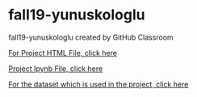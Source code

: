 # fall19-yunuskologlu
fall19-yunuskologlu created by GitHub Classroom


[For Project HTML File, click here](https://github.com/BU-IE-582/fall19-yunuskologlu/blob/master/Project%201.html)

[Project Ipynb File, click here](https://github.com/BU-IE-582/fall19-yunuskologlu/blob/master/Project%201.ipynb)

[For the dataset which is used in the project, click here](https://github.com/BU-IE-582/fall19-yunuskologlu/blob/master/Rikudou.xlsx)
